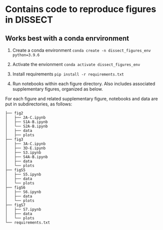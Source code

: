 # Contains code to reproduce figures in DISSECT

## Works best with a conda enrvironment
1. Create a conda environment
```conda create -n dissect_figures_env python=3.9.6```

2. Activate the envionment
```conda activate dissect_figures_env```

3. Install requirements
```pip install -r requirements.txt```

4. Run notebooks within each figure directory. Also includes associated supplementary figures, organized as below.

For each figure and related supplementary figure, notebooks and data are put in subdirectories, as follows:
```
├── fig2
│   ├── 2A-C.ipynb
│   ├── S1A-B.ipynb
│   └── S2A-B.ipynb
│   ├── data
│   ├── plots
├── fig3
│   ├── 3A-C.ipynb
│   ├── 3D-E.ipynb
│   ├── S3.ipynb
│   ├── S4A-B.ipynb
│   ├── data
│   └── plots
├── figS5
│   ├── S5.ipynb
│   ├── data
│   └── plots
├── figS6
│   ├── S6.ipynb
│   ├── data
│   └── plots
├── figS7
│   ├── S7.ipynb
│   ├── data
│   └── plots
└── requirements.txt
```


